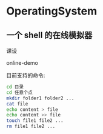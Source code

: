 # OperatingSystem

## 一个 shell 的在线模拟器

课设

online-demo

目前支持的命令:

```bash
cd 目录
cd 任意个点
mkdir folder1 folder2 ...
cat file
echo content > file
echo content >> file
touch file1 file2 ...
rm file1 file2 ...
```
